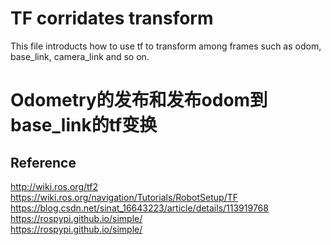 # TF corridates transform
This file introducts how to use tf to transform among frames such as odom, base_link, camera_link and so on.
# Odometry的发布和发布odom到base_link的tf变换



## Reference
http://wiki.ros.org/tf2
 <br>
https://wiki.ros.org/navigation/Tutorials/RobotSetup/TF
 <br>
https://blog.csdn.net/sinat_16643223/article/details/113919768
 <br>
https://rospypi.github.io/simple/
 <br>
https://rospypi.github.io/simple/
